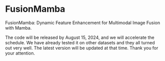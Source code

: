 # FusionMamba
FusionMamba: Dynamic Feature Enhancement for Multimodal Image Fusion with Mamba.

The code will be released by August 15, 2024, and we will accelerate the schedule. We have already tested it on other datasets and they all turned out very well. The latest version will be updated at that time. Thank you for your attention.
